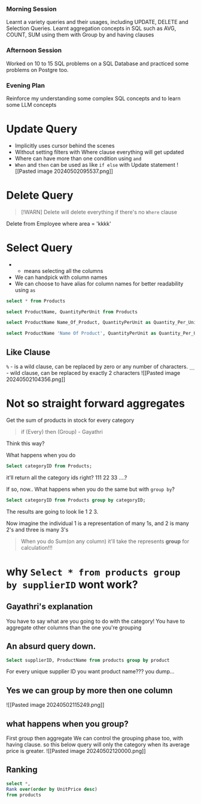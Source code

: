 ### Morning Session
Learnt a variety queries and their usages, including UPDATE, DELETE and Selection Queries. 
Learnt aggregation concepts in SQL such as AVG, COUNT, SUM using them with Group by and having clauses
### Afternoon Session
Worked on 10 to 15 SQL problems on a SQL Database and practiced some problems on Postgre too.
### Evening Plan
Reinforce my understanding some complex SQL concepts and to learn some LLM concepts 


# Update Query
- Implicitly uses cursor behind the scenes
- Without setting filters with Where clause everything will get updated
- Where can have more than one condition using `and`
- `When` and `then` can be used as like `if else` with Update statement
![[Pasted image 20240502095537.png]]
# Delete Query
> [!WARN] Delete will delete everything if there's no `Where` clause

Delete from Employee where area = 'kkkk'

# Select Query
- * means selecting all the columns
- We can handpick with column names
- We can choose to have alias for column names for better readability using `as`
```sql
select * from Products

select ProductName, QuantityPerUnit from Products

select ProductName Name_Of_Product, QuantityPerUnit as Quantity_Per_Unit from Products

select ProductName 'Name Of Product', QuantityPerUnit as Quantity_Per_Unit from Products
```

## Like Clause
`%` - is a wild clause, can be replaced by zero or any number of characters.
`__` - wild clause, can be replaced by exactly 2 characters
![[Pasted image 20240502104356.png]]
# Not so straight forward aggregates
Get the sum of products in stock for every category
> if (Every) then (Group) - Gayathri

Think this way?

What happens when you do
```sql
Select categoryID from Products;
```
it'll return all the category ids right? 111 22 33 ....?

If so, now.. What happens when you do the same but with `group by`?
```sql
Select categoryID from Products group by categoryID;
```
The results are going to look lie 1 2 3.

Now imagine the individual 1 is a representation of many 1s, and 2 is many 2's and three is many 3's

>When you do Sum(on any column) it'll take the represents **group** for calculation!!!

# why `Select * from products group by supplierID` wont work?  
## Gayathri's explanation
You have to say what are you going to do with the category!
You have to aggregate other columns than the one you're grouping

## An absurd query down.
```sql
Select supplierID, ProductName from products group by product
```
For every unique supplier ID you want product name??? you dump...

## Yes we can group by more then one column
![[Pasted image 20240502115249.png]]

## what happens when you group?
First group then aggregate
We can control the grouping phase too, with having clause.
so this below query will only the category when its average price is greater.
![[Pasted image 20240502120000.png]]

## Ranking
```sql
select *,
Rank over(order by UnitPrice desc)
from products 
```